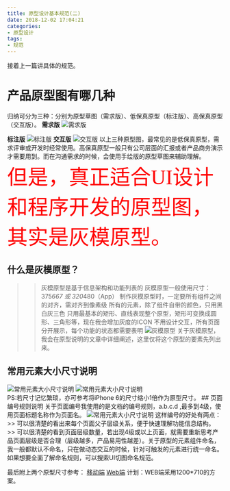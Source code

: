 ```yaml
---
title: 原型设计基本规范(二)
date: 2018-12-02 17:04:21
categories:
- 原型设计
tags:
- 规范
---
```

接着上一篇讲具体的规范。
# 产品原型图有哪几种
归纳可分为三种：分别为原型草图（需求版）、低保真原型（标注版）、高保真原型（交互版）。
**需求版**
    <img src="http://bmob-cdn-22261.b0.upaiyun.com/2018/12/02/eef5607f40706ef880c3b18ef6e63def.webp" title="需求版" alt="需求版">
<!--more-->
**标注版**
    <img src="http://bmob-cdn-22261.b0.upaiyun.com/2018/12/02/f54dd02b4050fae880dd711d0dcf39c7.webp" title="标注版" alt="标注版">
**交互版**
<img src="http://bmob-cdn-22261.b0.upaiyun.com/2018/12/02/7011c2f5408594e08034585ac4002e8f.webp" title="交互版" alt="交互版">
以上三种原型图，最常见的是低保真原型，需求评审或开发时经常使用。高保真原型一般只有公司层面的汇报或者产品商务演示才需要用到。而在沟通需求的时候，会使用手绘版的原型草图来辅助理解。
<font face="微软雅黑" color=red size=14>但是，真正适合UI设计和程序开发的原型图，其实是灰模原型。</font>
## 什么是灰模原型？
>> 灰模原型是基于信息架构和功能列表的
>> 灰模原型一般使用尺寸：375*667 或 320*480（App）
>> 制作灰模原型时，一定要所有组件之间的对齐，需对齐到像素级
>> 所有的元素，除了组件自带的颜色，只用黑白灰三色
>> 只用最基本的矩形、直线表现整个原型，矩形可变换成圆形、三角形等，现在我会增加灰度的ICON
>> 不用设计交互，所有页面分开展示，每个功能的状态都需要表明
    <img src="http://bmob-cdn-22261.b0.upaiyun.com/2018/12/02/2c777cff405041a880f05a1575a1651a.webp" title="灰模原型" alt="灰模原型">
关于灰模原型，我会在原型说明的文章中详细阐述，这里仅将这个原型的要素先列出来。
## 常用元素大小尺寸说明
<div>
    <img src="http://bmob-cdn-22261.b0.upaiyun.com/2018/12/02/bbd6235f4071c1d980f81c5982502cea.webp" title="常用元素大小尺寸说明" alt="常用元素大小尺寸说明">
    <img src="http://bmob-cdn-22261.b0.upaiyun.com/2018/12/02/79ebcdbb407bd647801795b18b090ccc.webp" title="常用元素大小尺寸说明" alt="常用元素大小尺寸说明">
</div>
PS:若尺寸记忆繁琐，亦可参考将iPhone 6的尺寸缩小1倍作为原型尺寸。
## 页面编号规则说明
   关于页面编号我使用的是文档的编号规则，a.b.c.d ,最多到4级，使用页面标题名称作为页面名。
    <img src="http://bmob-cdn-22261.b0.upaiyun.com/2018/12/02/d7ab5c1340458f7680fa2c7705773c2c.webp" title="常用元素大小尺寸说明" alt="常用元素大小尺寸说明">
这样编号的好处有两点：
>> 可以很清楚的看出来每个页面父子层级关系，便于快速理解功能信息结构。
>> 可以很清楚的看到页面层级数量，若出现4级或以上页面，就需要重新思考产品页面层级是否合理（层级越多，产品易用性越差）。关于原型的元素组件命名，我一般都默认不命名，只在做动态交互的时候，针对可触发的元素进行统一命名。如果想要全面了解命名规则，可以搜索UI切图命名规范。

最后附上两个原型尺寸参考：
[移动端](https://blog.csdn.net/dddxxxx/article/details/73733563)
[Web端](https://blog.csdn.net/benben1164/article/details/50497230)
计划：WEB端采用1200*710的方案。